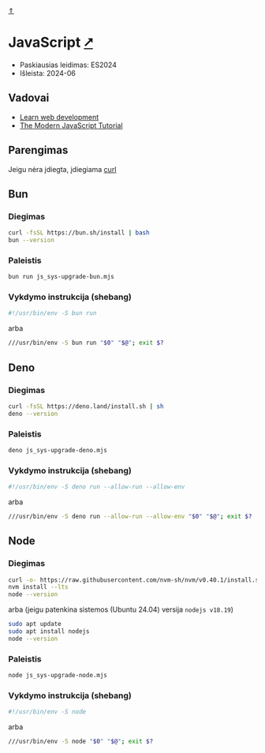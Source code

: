[&uArr;](./readme.md)

# JavaScript [&#x2B67;](https://developer.mozilla.org/en-US/docs/Web/JavaScript)

* Paskiausias leidimas: ES2024
* Išleista: 2024-06

## Vadovai
  
* [Learn web development](https://developer.mozilla.org/en-US/docs/Learn)
* [The Modern JavaScript Tutorial](https://javascript.info/)

## Parengimas

Jeigu nėra įdiegta, įdiegiama [curl](../utils/curl.md)

## Bun

### Diegimas

```bash
curl -fsSL https://bun.sh/install | bash
bun --version
```

### Paleistis

```bash
bun run js_sys-upgrade-bun.mjs
```

### Vykdymo instrukcija (shebang)

```bash
#!/usr/bin/env -S bun run
```

arba

```bash
///usr/bin/env -S bun run "$0" "$@"; exit $?
```

## Deno

### Diegimas

```bash
curl -fsSL https://deno.land/install.sh | sh
deno --version
```

### Paleistis

```bash
deno js_sys-upgrade-deno.mjs
```

### Vykdymo instrukcija (shebang)

```bash
#!/usr/bin/env -S deno run --allow-run --allow-env
```

arba

```bash
///usr/bin/env -S deno run --allow-run --allow-env "$0" "$@"; exit $?
```

## Node

### Diegimas

```bash
curl -o- https://raw.githubusercontent.com/nvm-sh/nvm/v0.40.1/install.sh | bash
nvm install --lts
node --version
```

arba (jeigu patenkina sistemos (Ubuntu 24.04) versija `nodejs v18.19`)

```bash
sudo apt update
sudo apt install nodejs
node --version
```  

### Paleistis

```bash
node js_sys-upgrade-node.mjs
```

### Vykdymo instrukcija (shebang)

```bash
#!/usr/bin/env -S node
```

arba

```bash
///usr/bin/env -S node "$0" "$@"; exit $?
```
